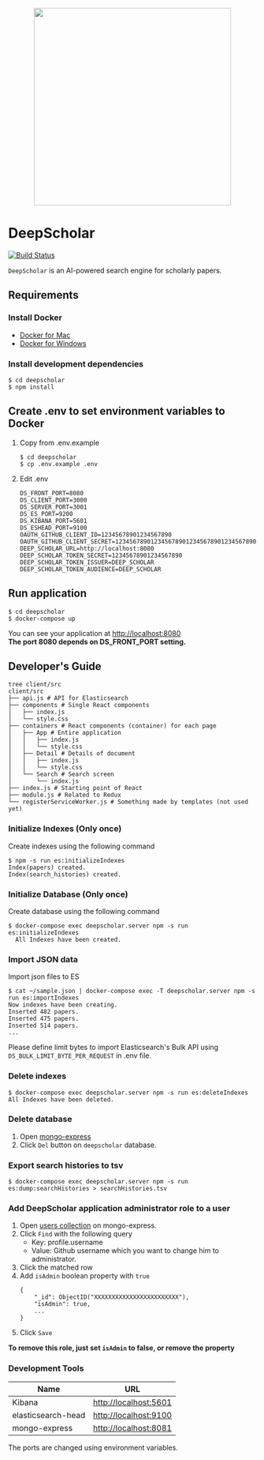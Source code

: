 <p align="center"><img src="https://github.com/paperai/deepscholar/blob/master/logo/deepscholar_logo.png" width="400"></p>

# DeepScholar

[![Build Status](https://travis-ci.org/paperai/deepscholar.svg?branch=master)](https://travis-ci.org/paperai/deepscholar)

`DeepScholar` is an AI-powered search engine for scholarly papers.

## Requirements

### Install Docker
- [Docker for Mac](https://www.docker.com/docker-mac)
- [Docker for Windows](https://www.docker.com/docker-windows)

### Install development dependencies

```
$ cd deepscholar
$ npm install
```

## Create .env to set environment variables to Docker

1. Copy from .env.example
    ```
    $ cd deepscholar
    $ cp .env.example .env
    ```

2. Edit .env  
    ```
    DS_FRONT_PORT=8080
    DS_CLIENT_PORT=3000
    DS_SERVER_PORT=3001
    DS_ES_PORT=9200
    DS_KIBANA_PORT=5601
    DS_ESHEAD_PORT=9100
    OAUTH_GITHUB_CLIENT_ID=12345678901234567890
    OAUTH_GITHUB_CLIENT_SECRET=1234567890123456789012345678901234567890
    DEEP_SCHOLAR_URL=http://localhost:8080
    DEEP_SCHOLAR_TOKEN_SECRET=12345678901234567890
    DEEP_SCHOLAR_TOKEN_ISSUER=DEEP_SCHOLAR
    DEEP_SCHOLAR_TOKEN_AUDIENCE=DEEP_SCHOLAR
    ```

## Run application

```
$ cd deepscholar
$ docker-compose up
```

You can see your application at [http://localhost:8080](http://localhost:8080)  
**The port 8080 depends on DS_FRONT_PORT setting.**

## Developer's Guide
```
tree client/src
client/src
├── api.js # API for Elasticsearch
├── components # Single React components
│   ├── index.js
│   └── style.css
├── containers # React components (container) for each page
│   ├── App # Entire application
│   │   ├── index.js
│   │   └── style.css
│   ├── Detail # Details of document
│   │   ├── index.js
│   │   └── style.css
│   └── Search # Search screen
│       └── index.js
├── index.js # Starting point of React
├── module.js # Related to Redux
└── registerServiceWorker.js # Something made by templates (not used yet)
```

### Initialize Indexes (Only once)

Create indexes using the following command
```
$ npm -s run es:initializeIndexes
Index(papers) created.
Index(search_histories) created.
```

### Initialize Database (Only once)

Create database using the following command
```
$ docker-compose exec deepscholar.server npm -s run es:initializeIndexes
  All Indexes have been created.
```

### Import JSON data

Import json files to ES
```
$ cat ~/sample.json | docker-compose exec -T deepscholar.server npm -s run es:importIndexes
Now indexes have been creating.
Inserted 482 papers.
Inserted 475 papers.
Inserted 514 papers.
...
```
    
Please define limit bytes to import Elasticsearch's Bulk API using `DS_BULK_LIMIT_BYTE_PER_REQUEST` in .env file.


### Delete indexes
```
$ docker-compose exec deepscholar.server npm -s run es:deleteIndexes
All Indexes have been deleted.
```

### Delete database
1. Open [mongo-express](http://localhost:8081)
2. Click `Del` button on `deepscholar` database. 

### Export search histories to tsv
```
$ docker-compose exec deepscholar.server npm -s run es:dump:searchHistories > searchHistories.tsv 
```

### Add DeepScholar application administrator role to a user  

1. Open [users collection](http://localhost:8081/db/deepscholar/users) on mongo-express.
2. Click `Find` with the following query
    - Key: profile.username
    - Value: Github username which you want to change him to administrator.
3. Click the matched row
4. Add `isAdmin` boolean property with `true`
    ```
    {
        "_id": ObjectID("XXXXXXXXXXXXXXXXXXXXXXXX"),
        "isAdmin": true,
        ...
    }
    ```
5. Click `Save`
 
**To remove this role, just set `isAdmin` to false, or remove the property**

### Development Tools

|        Name        |                      URL                       |
| ------------------ | ---------------------------------------------- |
| Kibana             | [http://localhost:5601](http://localhost:5601) |
| elasticsearch-head | [http://localhost:9100](http://localhost:9100) |
| mongo-express      | [http://localhost:8081](http://localhost:8081) |

The ports are changed using environment variables.
